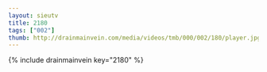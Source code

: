 ```yaml
--- 
layout: sieutv
title: 2180
tags: ["002"]
thumb: http://drainmainvein.com/media/videos/tmb/000/002/180/player.jpg
---
```

{% include drainmainvein key="2180" %} 
